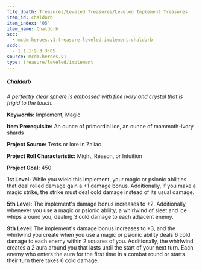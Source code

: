 ```yaml
---
file_dpath: Treasures/Leveled Treasures/Leveled Implement Treasures
item_id: chaldorb
item_index: '05'
item_name: Chaldorb
scc:
  - mcdm.heroes.v1:treasure.leveled.implement:chaldorb
scdc:
  - 1.1.1:9.3.3:05
source: mcdm.heroes.v1
type: treasure/leveled/implement
---
```


##### Chaldorb

*A perfectly clear sphere is embossed with fine ivory and crystal that is frigid to the touch.*

**Keywords:** Implement, Magic

**Item Prerequisite:** An ounce of primordial ice, an ounce of mammoth-ivory shards

**Project Source:** Texts or lore in Zaliac

**Project Roll Characteristic:** Might, Reason, or Intuition

**Project Goal:** 450

**1st Level:** While you wield this implement, your magic or psionic abilities that deal rolled damage gain a +1 damage bonus. Additionally, if you make a magic strike, the strike must deal cold damage instead of its usual damage.

**5th Level:** The implement's damage bonus increases to +2. Additionally, whenever you use a magic or psionic ability, a whirlwind of sleet and ice whips around you, dealing 3 cold damage to each adjacent enemy.

**9th Level:** The implement's damage bonus increases to +3, and the whirlwind you create when you use a magic or psionic ability deals 6 cold damage to each enemy within 2 squares of you. Additionally, the whirlwind creates a 2 aura around you that lasts until the start of your next turn. Each enemy who enters the aura for the first time in a combat round or starts their turn there takes 6 cold damage.
